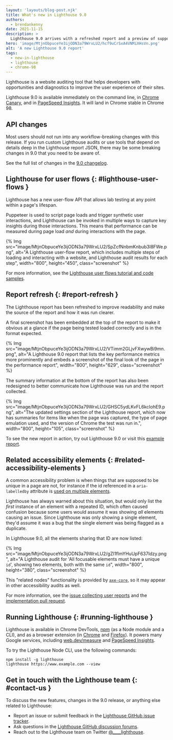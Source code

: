 ```yaml
---
layout: 'layouts/blog-post.njk'
title: What's new in Lighthouse 9.0
authors:
  - brendankenny
date: 2021-11-15
description: >
  Lighthouse 9.0 arrives with a refreshed report and a preview of support for user flows.
hero: 'image/MtjnObpuceYe3ijODN3a79WrxLU2/hcf9uCrSxA4VNMiXHsVn.png'
alt: 'A new Lighthouse 9.0 report'
tags:
  - new-in-lighthouse
  - lighthouse
  - chrome-98
---
```


Lighthouse is a website auditing tool that helps developers with opportunities and diagnostics to improve the user experience of their sites.

Lighthouse 9.0 is available immediately on the command line, in [Chrome Canary](https://www.google.com/chrome/canary/), and in [PageSpeed Insights](https://pagespeed.web.dev/). It will land in Chrome stable in Chrome 98.

## API changes

Most users should not run into any workflow-breaking changes with this release. If you run custom Lighthouse audits or use tools that depend on details deep in the Lighthouse report JSON, there may be some breaking changes in 9.0 that you need to be aware of.

See the full list of changes in the [9.0 changelog](https://github.com/GoogleChrome/lighthouse/releases/tag/v9.0.0).

## Lighthouse for user flows {: #lighthouse-user-flows }

Lighthouse has a new user-flow API that allows lab testing at any point within a page's lifespan.

Puppeteer is used to script page loads and trigger synthetic user interactions, and Lighthouse can be invoked in multiple ways to capture key insights during those interactions. This means that performance can be measured during page load _and_ during interactions with the page.

{% Img src="image/MtjnObpuceYe3ijODN3a79WrxLU2/SpZcfNnbmKnbub3l8FWe.png", alt="A Lighthouse user-flow report, which includes multiple steps of loading and interacting with a website, and Lighthouse audit results for each step", width="800", height="450", class="screenshot" %}

For more information, see the [Lighthouse user flows tutorial and code samples](https://web.dev/lighthouse-user-flows/).

## Report refresh {: #report-refresh }

The Lighthouse report has been refreshed to improve readability and make the source of the report and how it was run clearer.

A final screenshot has been embedded at the top of the report to make it obvious at a glance if the page being tested loaded correctly and is in the format expected.

{% Img src="image/MtjnObpuceYe3ijODN3a79WrxLU2/VTimm2GLjvFXwywBi9mn.png", alt="A Lighthouse 9.0 report that lists the key performance metrics more prominently and embeds a screenshot of the final look of the page in the performance report", width="800", height="629", class="screenshot" %}

The summary information at the bottom of the report has also been redesigned to better communicate how Lighthouse was run and the report collected.

{% Img src="image/MtjnObpuceYe3ijODN3a79WrxLU2/GHSC5ydLKvFL6kcIohE9.png", alt="The updated settings section of the Lighthouse report, which now has summaries for items like when the page was captured, the type of page emulation used, and the version of Chrome the test was run in.", width="800", height="105", class="screenshot" %}

To see the new report in action, try out Lighthouse 9.0 or visit this [example report](https://googlechrome.github.io/lighthouse/viewer/?gist=85f3348c82047ab92fe9ea7929af7ffc).

## Related accessibility elements {: #related-accessibility-elements }

A common accessibility problem is when things that are supposed to be unique in a page are not, for instance if the id referenced in a `aria-labelledby` attribute is [used on multiple elements](https://web.dev/duplicate-id-aria/).

Lighthouse has always warned about this situation, but would only list the _first_ instance of an element with a repeated ID, which often caused confusion because some users would assume it was showing _all_ elements causing an issue. Since Lighthouse was only showing a single element, they'd assume it was a bug that the single element was being flagged as a duplicate.

In Lighthouse 9.0, all the elements sharing that ID are now listed:

{% Img src="image/MtjnObpuceYe3ijODN3a79WrxLU2/gZI1flmYHuUpF637Idzy.png", alt="A Lighthouse audit for 'All focusable elements must have a unique `id`', showing two elements, both with the same `id`", width="800", height="380", class="screenshot" %}

This "related nodes" functionality is provided by [`axe-core`](https://www.npmjs.com/package/axe-core), so it may appear in other accessibility audits as well.

For more information, see the [issue collecting user reports](https://github.com/GoogleChrome/lighthouse/issues/10396) and the [implementation pull request](https://github.com/GoogleChrome/lighthouse/pull/13193).

## Running Lighthouse {: #running-lighthouse }

Lighthouse is available in Chrome DevTools, [npm](https://www.npmjs.com/package/lighthouse) (as a Node module and a CLI), and as a browser extension (in [Chrome](https://chrome.google.com/webstore/detail/lighthouse/blipmdconlkpinefehnmjammfjpmpbjk) and [Firefox](https://addons.mozilla.org/en-US/firefox/addon/google-lighthouse/)). It powers many Google services, including [web.dev/measure](https://web.dev/measure/) and [PageSpeed Insights](https://developers.google.com/speed/pagespeed/insights).

To try the Lighthouse Node CLI, use the following commands:

```text
npm install -g lighthouse
lighthouse https://www.example.com --view
```

## Get in touch with the Lighthouse team {: #contact-us }

To discuss the new features, changes in the 9.0 release, or anything else related to Lighthouse:

- Report an issue or submit feedback in the [Lighthouse GitHub issue tracker](https://github.com/GoogleChrome/lighthouse/issues).
- Ask questions in the [Lighthouse GitHub discussion forums](https://github.com/GoogleChrome/lighthouse/discussions).
- Reach out to the Lighthouse team on Twitter <a href="https://twitter.com/intent/tweet?text=@____lighthouse" target="_blank">@____lighthouse</a>.
